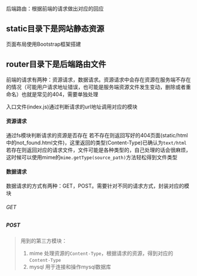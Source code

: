 后端路由：根据前端的请求做出对应的回应

## static目录下是网站静态资源
页面布局使用Bootstrap框架搭建

## router目录下是后端路由文件
前端的请求有两种：资源请求，数据请求。资源请求中会存在资源在服务端不存在的情况（可能用户请求地址错误，也可能是服务端资源文件发生变动，删除或者重命名）也就是常见的404，需要单独处理

入口文件(index.js)通过判断请求的url地址调用对应的模块

#### 资源请求
通过fs模块判断请求的资源是否存在
若不存在则返回写好的404页面(static/html中的not_found.html文件)，这里返回的类型(Content-Type)已确认为`text/html`
若存在则返回对应的请求文件，文件可能是各种类型的，自己处理的话会很麻烦，这时候可以使用mime的`mime.getType(source_path)`方法轻松得到文件类型

#### 数据请求
数据请求的方式有两种：GET，POST。需要针对不同的请求方式，封装对应的模块
###### GET

##### POST


> 用到的第三方模块：
> 1. mime
> 处理资源的`Content-Type`，根据请求的资源，得到对应的`Content-Type`
> 2. mysql
> 用于连接和操作mysql数据库